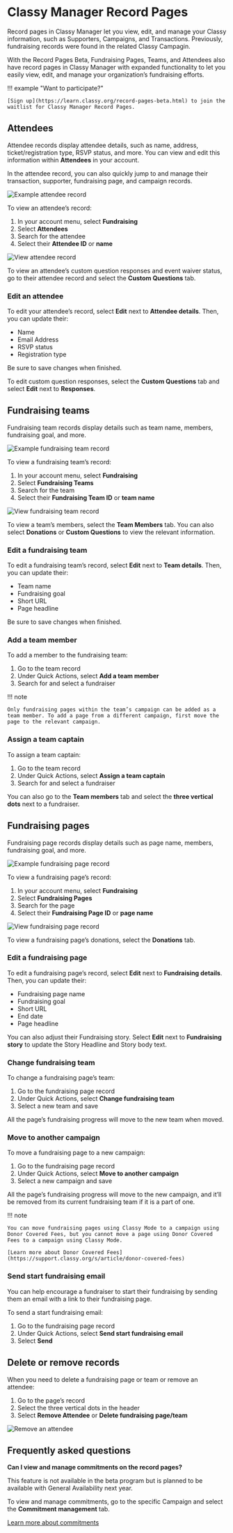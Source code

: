 # Classy Manager Record Pages

Record pages in Classy Manager let you view, edit, and manage your Classy information, such as Supporters, Campaigns, and Transactions. Previously, fundraising records were found in the related Classy Campagin.

With the Record Pages Beta, Fundraising Pages, Teams, and Attendees also have record pages in Classy Manager with expanded functionality to let you easily view, edit, and manage your organization’s fundraising efforts.

!!! example "Want to participate?"

    [Sign up](https://learn.classy.org/record-pages-beta.html) to join the waitlist for Classy Manager Record Pages.

## Attendees

Attendee records display attendee details, such as name, address, ticket/registration type, RSVP status, and more. You can view and edit this information within **Attendees** in your account.

In the attendee record, you can also quickly jump to and manage their transaction, supporter, fundraising page, and campaign records.

![Example attendee record](https://learn.classy.org/rs/673-DCU-558/images/cc-attendee-record.png?version=0)

To view an attendee’s record:

1. In your account menu, select **Fundraising**
2. Select **Attendees**
3. Search for the attendee
4. Select their **Attendee ID** or **name**

![View attendee record](https://learn.classy.org/rs/673-DCU-558/images/cc-view-attendee-record.png?version=0)

To view an attendee’s custom question responses and event waiver status, go to their attendee record and select the **Custom Questions** tab.

### Edit an attendee

To edit your attendee’s record, select **Edit** next to **Attendee details**. Then, you can update their:

- Name
- Email Address
- RSVP status
- Registration type

Be sure to save changes when finished.

To edit custom question responses, select the **Custom Questions** tab and select **Edit** next to **Responses**.

## Fundraising teams

Fundraising team records display details such as team name, members, fundraising goal, and more.

![Example fundraising team record](https://learn.classy.org/rs/673-DCU-558/images/cc-fundraising-team-record.png?version=0)

To view a fundraising team’s record:

1. In your account menu, select **Fundraising**
2. Select **Fundraising Teams**
3. Search for the team
4. Select their **Fundraising Team ID** or **team name**

![View fundraising team record](https://learn.classy.org/rs/673-DCU-558/images/cc-view-fundraising-team-record.png?version=0)

To view a team’s members, select the **Team Members** tab. You can also select **Donations** or **Custom Questions** to view the relevant information.

### Edit a fundraising team

To edit a fundraising team’s record, select **Edit** next to **Team details**. Then, you can update their:

- Team name
- Fundraising goal
- Short URL
- Page headline

Be sure to save changes when finished.

### Add a team member

To add a member to the fundraising team:

1. Go to the team record
2. Under Quick Actions, select **Add a team member**
3. Search for and select a fundraiser

!!! note

    Only fundraising pages within the team’s campaign can be added as a team member. To add a page from a different campaign, first move the page to the relevant campaign.

### Assign a team captain

To assign a team captain:

1. Go to the team record
2. Under Quick Actions, select **Assign a team captain**
3. Search for and select a fundraiser

You can also go to the **Team members** tab and select the **three vertical dots** next to a fundraiser.

## Fundraising pages

Fundraising page records display details such as page name, members, fundraising goal, and more.

![Example fundraising page record](https://learn.classy.org/rs/673-DCU-558/images/cc-fundraising-page-record.png?version=0)

To view a fundraising page’s record:

1. In your account menu, select **Fundraising**
2. Select **Fundraising Pages**
3. Search for the page
4. Select their **Fundraising Page ID** or **page name**

![View fundraising page record](https://learn.classy.org/rs/673-DCU-558/images/cc-view-fundraising-page-record.png?version=0)

To view a fundraising page’s donations, select the **Donations** tab.

### Edit a fundraising page

To edit a fundraising page’s record, select **Edit** next to **Fundraising details**. Then, you can update their:

- Fundraising page name
- Fundraising goal
- Short URL
- End date
- Page headline

You can also adjust their Fundraising story. Select **Edit** next to **Fundraising story** to update the Story Headline and Story body text.

### Change fundraising team

To change a fundraising page’s team:

1. Go to the fundraising page record
2. Under Quick Actions, select **Change fundraising team**
3. Select a new team and save

All the page’s fundraising progress will move to the new team when moved.

### Move to another campaign

To move a fundraising page to a new campaign:

1. Go to the fundraising page record
2. Under Quick Actions, select **Move to another campaign**
3. Select a new campaign and save

All the page’s fundraising progress will move to the new campaign, and it’ll be removed from its current fundraising team if it is a part of one.

!!! note

    You can move fundraising pages using Classy Mode to a campaign using Donor Covered Fees, but you cannot move a page using Donor Covered Fees to a campaign using Classy Mode.

    [Learn more about Donor Covered Fees](https://support.classy.org/s/article/donor-covered-fees)

### Send start fundraising email

You can help encourage a fundraiser to start their fundraising by sending them an email with a link to their fundraising page.

To send a start fundraising email:

1. Go to the fundraising page record
2. Under Quick Actions, select **Send start fundraising email**
3. Select **Send**

## Delete or remove records

When you need to delete a fundraising page or team or remove an attendee:

1. Go to the page’s record
2. Select the three vertical dots in the header
3. Select **Remove Attendee** or **Delete fundraising page/team**

![Remove an attendee](https://learn.classy.org/rs/673-DCU-558/images/cc-remove-attendee.png?version=0)

## Frequently asked questions

**Can I view and manage commitments on the record pages?**

This feature is not available in the beta program but is planned to be available with General Availability next year.

To view and manage commitments, go to the specific Campaign and select the **Commitment management** tab.

[Learn more about commitments](https://support.classy.org/s/article/fundraising-commitments#view)
